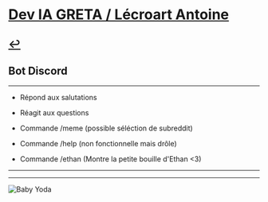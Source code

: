 # [Dev IA GRETA / Lécroart Antoine](https://github.com/Dev-IA-2024/antoine.lecroart)

[↩️](..)
---

## Bot Discord

---

- Répond aux salutations

- Réagit aux questions

- Commande /meme (possible séléction de subreddit)

- Commande /help (non fonctionnelle mais drôle)

- Commande /ethan (Montre la petite bouille d'Ethan <3)

---
---
![Baby Yoda](https://images3.alphacoders.com/110/1108129.jpg)
